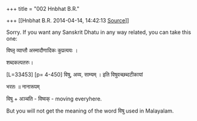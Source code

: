 +++
title = "002 Hnbhat B.R."

+++
[[Hnbhat B.R.	2014-04-14, 14:42:13 [Source](https://groups.google.com/g/samskrita/c/PQ6bgxL_6po)]]



Sorry. If you want any Sanskrit Dhatu in any way related, you can take this one:

  

विष्लृ व्याप्तौ अस्मादौणादिकः कुप्रत्ययः ।

  

शब्दकल्पतरुः।

  

\[L=33453\] \[p= 4-450\] विषु, अव्य, साम्यम् । इति विषुवच्छब्दटीकायां

भरतः ॥ नानारूपम्

  

विषु + अञ्चति - विष्वक् - moving everyhere.

  
But you will not get the meaning of the word विषु used in Malayalam.


